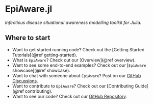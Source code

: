 # EpiAware.jl

*Infectious disease situational awareness modelling toolkit for Julia.*

## Where to start

- Want to get started running code? Check out the [Getting Started Tutorials](@ref getting-started).
- What is `EpiAware`? Check out our [Overview](@ref overview).
- Want to see some end-to-end examples? Check out our [`EpiAware` showcase](@ref showcase).
- Want to chat with someone about `EpiAware`? Post on our [GitHub Discussions](https://github.com/CDCgov/Rt-without-renewal/discussions).
- Want to contribute to `EpiAware`? Check out our [Contributing Guide](@ref contributing).
- Want to see our code? Check out our [GitHub Repository](https://github.com/CDCgov/Rt-without-renewal/tree/main/EpiAware).
